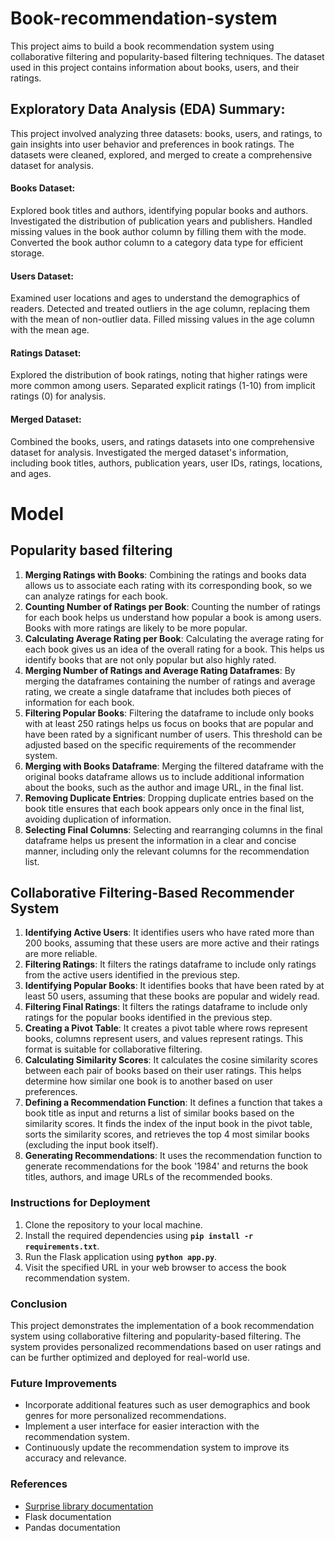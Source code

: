 # Book-recommendation-system

This project aims to build a book recommendation system using collaborative filtering and popularity-based filtering techniques. The dataset used in this project contains information about books, users, and their ratings.

## Exploratory Data Analysis (EDA) Summary:
This project involved analyzing three datasets: books, users, and ratings, to gain insights into user behavior and preferences in book ratings. The datasets were cleaned, explored, and merged to create a comprehensive dataset for analysis.

#### Books Dataset:

Explored book titles and authors, identifying popular books and authors.
Investigated the distribution of publication years and publishers.
Handled missing values in the book author column by filling them with the mode.
Converted the book author column to a category data type for efficient storage.

#### Users Dataset:

Examined user locations and ages to understand the demographics of readers.
Detected and treated outliers in the age column, replacing them with the mean of non-outlier data.
Filled missing values in the age column with the mean age.

#### Ratings Dataset:

Explored the distribution of book ratings, noting that higher ratings were more common among users.
Separated explicit ratings (1-10) from implicit ratings (0) for analysis.

#### Merged Dataset:

Combined the books, users, and ratings datasets into one comprehensive dataset for analysis.
Investigated the merged dataset's information, including book titles, authors, publication years, user IDs, ratings, locations, and ages.

# Model

## Popularity based filtering

1. **Merging Ratings with Books**: Combining the ratings and books data allows us to associate each rating with its corresponding book, so we can analyze ratings for each book.
2. **Counting Number of Ratings per Book**: Counting the number of ratings for each book helps us understand how popular a book is among users. Books with more ratings are likely to be more popular.
3. **Calculating Average Rating per Book**: Calculating the average rating for each book gives us an idea of the overall rating for a book. This helps us identify books that are not only popular but also highly rated.
4. **Merging Number of Ratings and Average Rating Dataframes**: By merging the dataframes containing the number of ratings and average rating, we create a single dataframe that includes both pieces of information for each book.
5. **Filtering Popular Books**: Filtering the dataframe to include only books with at least 250 ratings helps us focus on books that are popular and have been rated by a significant number of users. This threshold can be adjusted based on the specific requirements of the recommender system.
6. **Merging with Books Dataframe**: Merging the filtered dataframe with the original books dataframe allows us to include additional information about the books, such as the author and image URL, in the final list.
7. **Removing Duplicate Entries**: Dropping duplicate entries based on the book title ensures that each book appears only once in the final list, avoiding duplication of information.
8. **Selecting Final Columns**: Selecting and rearranging columns in the final dataframe helps us present the information in a clear and concise manner, including only the relevant columns for the recommendation list.

## **Collaborative Filtering-Based Recommender System**

1. **Identifying Active Users**: It identifies users who have rated more than 200 books, assuming that these users are more active and their ratings are more reliable.
2. **Filtering Ratings**: It filters the ratings dataframe to include only ratings from the active users identified in the previous step.
3. **Identifying Popular Books**: It identifies books that have been rated by at least 50 users, assuming that these books are popular and widely read.
4. **Filtering Final Ratings**: It filters the ratings dataframe to include only ratings for the popular books identified in the previous step.
5. **Creating a Pivot Table**: It creates a pivot table where rows represent books, columns represent users, and values represent ratings. This format is suitable for collaborative filtering.
6. **Calculating Similarity Scores**: It calculates the cosine similarity scores between each pair of books based on their user ratings. This helps determine how similar one book is to another based on user preferences.
7. **Defining a Recommendation Function**: It defines a function that takes a book title as input and returns a list of similar books based on the similarity scores. It finds the index of the input book in the pivot table, sorts the similarity scores, and retrieves the top 4 most similar books (excluding the input book itself).
8. **Generating Recommendations**: It uses the recommendation function to generate recommendations for the book '1984' and returns the book titles, authors, and image URLs of the recommended books.

### **Instructions for Deployment**

1. Clone the repository to your local machine.
2. Install the required dependencies using **`pip install -r requirements.txt`**.
3. Run the Flask application using **`python app.py`**.
4. Visit the specified URL in your web browser to access the book recommendation system.

### **Conclusion**

This project demonstrates the implementation of a book recommendation system using collaborative filtering and popularity-based filtering. The system provides personalized recommendations based on user ratings and can be further optimized and deployed for real-world use.

### **Future Improvements**

- Incorporate additional features such as user demographics and book genres for more personalized recommendations.
- Implement a user interface for easier interaction with the recommendation system.
- Continuously update the recommendation system to improve its accuracy and relevance.

### **References**

- [Surprise library documentation](https://surprise.readthedocs.io/en/stable/)
- Flask documentation
- Pandas documentation
